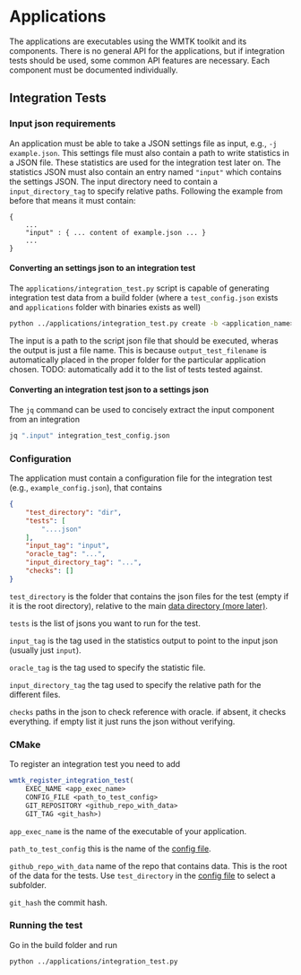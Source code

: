 # Applications

The applications are executables using the WMTK toolkit and its components. There is no general API for the applications, but if integration tests should be used, some common API features are necessary. Each component must be documented individually.

## Integration Tests

### Input json requirements
An application must be able to take a JSON settings file as input, e.g., `-j example.json`. This settings file must also contain a path to write statistics in a JSON file. These statistics are used for the integration test later on. The statistics JSON must also contain an entry named `"input"` which contains the settings JSON. The input directory need to contain a `input_directory_tag` to specify relative paths. Following the example from before that means it must contain:

```
{
    ...
    "input" : { ... content of example.json ... }
    ...
}
```

#### Converting an settings json to an integration test 
The `applications/integration_test.py` script is capable of generating integration test data from a build folder (where a `test_config.json` exists and `applications` folder with binaries exists as well)

```bash
python ../applications/integration_test.py create -b <application_name> -i <path_to_settings_json> -o <output_test_filename>
```
The input is a path to the script json file that should be executed, wheras the output is just a file name.
This is because `output_test_filename` is automatically placed in the proper folder for the particular application chosen. TODO: automatically add it to the list of tests tested against.

#### Converting an integration test json to a settings json

The `jq` command can be used to concisely extract the input component from an integration
```bash
jq ".input" integration_test_config.json
```



### Configuration

The application must contain a configuration file for the integration test (e.g., `example_config.json`), that contains

```json
{
    "test_directory": "dir",
    "tests": [
        "....json"
    ],
    "input_tag": "input",
    "oracle_tag": "...",
    "input_directory_tag": "...",
    "checks": []
}
```

`test_directory` is the folder  that contains the json files for the test (empty if it is the root directory), relative to the main [data directory (more later)](#cmake).

`tests` is the list of jsons you want to run for the test.

`input_tag` is the tag used in the statistics output to point to the input json (usually just `input`).

`oracle_tag` is the tag used to specify the statistic file.

`input_directory_tag` the tag used to specify the relative path for the different files.

`checks` paths in the json to check reference with oracle. if absent, it checks everything. if empty list it just runs the json without verifying.

### CMake

To register an integration test you need to add
```cmake
wmtk_register_integration_test(
    EXEC_NAME <app_exec_name>
    CONFIG_FILE <path_to_test_config>
    GIT_REPOSITORY <github_repo_with_data>
    GIT_TAG <git_hash>)
```
`app_exec_name` is the name of the executable of your application.

`path_to_test_config` this is the name of the [config file](#configuration).

`github_repo_with_data` name of the repo that contains data. This is the root of the data for the tests. Use `test_directory` in the [config file](#configuration) to select a subfolder.

`git_hash` the commit hash.


### Running the test

Go in the build folder and run

```bash
python ../applications/integration_test.py
```

